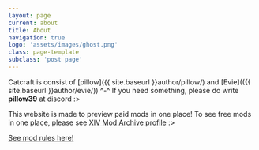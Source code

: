 ```yaml
---
layout: page
current: about
title: About
navigation: true
logo: 'assets/images/ghost.png'
class: page-template
subclass: 'post page'
---
```


Catcraft is consist of [pillow]({{ site.baseurl }}author/pillow/) and [Evie](({{ site.baseurl }}author/evie/)) ^-^ If you need something, please do write **pillow39** at discord :>

This website is made to preview paid mods in one place! To see free mods in one place, please see [XIV Mod Archive profile](https://www.xivmodarchive.com/user/111283) :>

[See mod rules here!](https://catcraftxiv.github.io/web/rules)